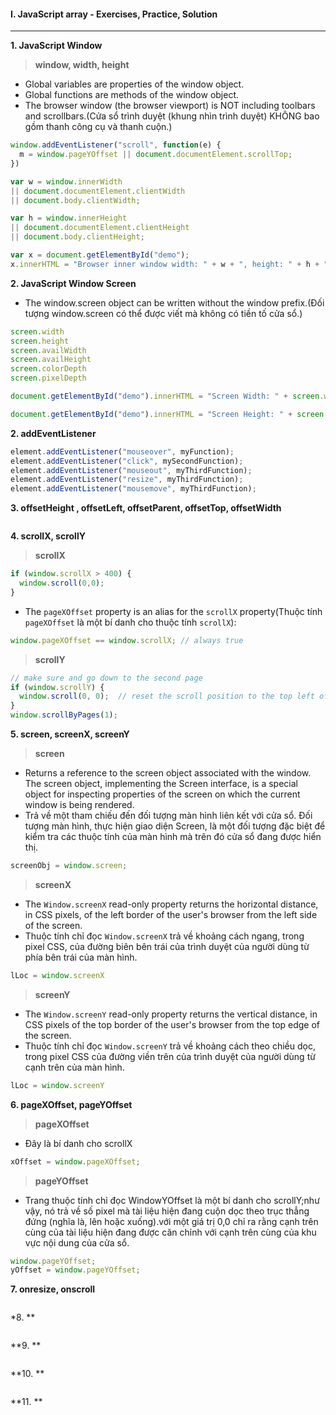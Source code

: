 #### I. JavaScript array - Exercises, Practice, Solution
---

**1. JavaScript Window**

>**window, width, height**
- Global variables are properties of the window object.
- Global functions are methods of the window object.
- The browser window (the browser viewport) is NOT including toolbars and scrollbars.(Cửa sổ trình duyệt (khung nhìn trình duyệt) KHÔNG bao gồm thanh công cụ và thanh cuộn.)
```javascript
window.addEventListener("scroll", function(e) {
  m = window.pageYOffset || document.documentElement.scrollTop;
})
```

```javascript
var w = window.innerWidth
|| document.documentElement.clientWidth
|| document.body.clientWidth;

var h = window.innerHeight
|| document.documentElement.clientHeight
|| document.body.clientHeight;

var x = document.getElementById("demo");
x.innerHTML = "Browser inner window width: " + w + ", height: " + h + ".";
```
**2. JavaScript Window Screen**

- The window.screen object can be written without the window prefix.(Đối tượng window.screen có thể được viết mà không có tiền tố cửa sổ.)

```javascript
screen.width
screen.height
screen.availWidth
screen.availHeight
screen.colorDepth
screen.pixelDepth
```

```javascript
document.getElementById("demo").innerHTML = "Screen Width: " + screen.width;
```

```javascript
document.getElementById("demo").innerHTML = "Screen Height: " + screen.height;
```

**2. addEventListener**

```javascript
element.addEventListener("mouseover", myFunction);
element.addEventListener("click", mySecondFunction);
element.addEventListener("mouseout", myThirdFunction);
element.addEventListener("resize", myThirdFunction);
element.addEventListener("mousemove", myThirdFunction);
```

**3. offsetHeight , offsetLeft, offsetParent, offsetTop, offsetWidth**
```javascript

```

**4. scrollX, scrollY**

>**scrollX**
```javascript
if (window.scrollX > 400) {
  window.scroll(0,0);
}
```
- The ```pageXOffset``` property is an alias for the ```scrollX``` property(Thuộc tính ```pageXOffset``` là một bí danh cho thuộc tính ```scrollX```): 
```javascript
window.pageXOffset == window.scrollX; // always true
```

>**scrollY**
```javascript
// make sure and go down to the second page 
if (window.scrollY) {
  window.scroll(0, 0);  // reset the scroll position to the top left of the document.
}
window.scrollByPages(1);
```

**5. screen, screenX, screenY**

>**screen**
- Returns a reference to the screen object associated with the window. The screen object, implementing the Screen interface, is a special object for inspecting properties of the screen on which the current window is being rendered.
- Trả về một tham chiếu đến đối tượng màn hình liên kết với cửa sổ. Đối tượng màn hình, thực hiện giao diện Screen, là một đối tượng đặc biệt để kiểm tra các thuộc tính của màn hình mà trên đó cửa sổ đang được hiển thị.

```javascript
screenObj = window.screen;
```

>**screenX**
- The ```Window.screenX``` read-only property returns the horizontal distance, in CSS pixels, of the left border of the user's browser from the left side of the screen.
- Thuộc tính chỉ đọc ```Window.screenX``` trả về khoảng cách ngang, trong pixel CSS, của đường biên bên trái của trình duyệt của người dùng từ phía bên trái của màn hình.

```javascript
lLoc = window.screenX 
```

>**screenY**
- The ```Window.screenY``` read-only property returns the vertical distance, in CSS pixels of the top border of the user's browser from the top edge of the screen.
- Thuộc tính chỉ đọc ```Window.screenY``` trả về khoảng cách theo chiều dọc, trong pixel CSS của đường viền trên của trình duyệt của người dùng từ cạnh trên của màn hình.

```javascript
lLoc = window.screenY
```

**6. pageXOffset, pageYOffset**

>**pageXOffset**

- Đây là bí danh cho scrollX

```javascript
xOffset = window.pageXOffset;
```

>**pageYOffset**

- Trang thuộc tính chỉ đọc WindowYOffset là một bí danh cho scrollY;như vậy, nó trả về số pixel mà tài liệu hiện đang cuộn dọc theo trục thẳng đứng (nghĩa là, lên hoặc xuống).với một giá trị 0,0 chỉ ra rằng cạnh trên cùng của tài liệu hiện đang được căn chỉnh với cạnh trên cùng của khu vực nội dung của cửa sổ.

```javascript
window.pageYOffset;
yOffset = window.pageYOffset;
```
**7. onresize, onscroll**
```javascript

```

*8. **
```javascript

```

**9. **
```javascript

```

**10. **
```javascript

```

**11. **
```javascript

```
